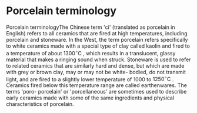 # Porcelain terminology  

Porcelain terminologyThe Chinese term 'ci' (translated as porcelain in English) refers to all ceramics that are fired at high temperatures, including porcelain and stoneware. In the West, the term porcelain refers specifically to white ceramics made with a special type of clay called kaolin and fired to a temperature of about  $1300^{\circ}\mathrm{C}$ , which results in a translucent, glassy material that makes a ringing sound when struck. Stoneware is used to refer to related ceramics that are similarly hard and dense, but which are made with grey or brown clay, may or may not be white- bodied, do not transmit light, and are fired to a slightly lower temperature of 1000 to  $1250^{\circ}\mathrm{C}$ . Ceramics fired below this temperature range are called earthenwares. The terms 'poro- porcelain' or 'porcellaneous' are sometimes used to describe early ceramics made with some of the same ingredients and physical characteristics of porcelain.